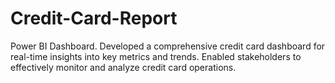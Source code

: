 # Credit-Card-Report
Power BI Dashboard. Developed a comprehensive credit card dashboard for real-time insights into key metrics and trends. Enabled stakeholders to effectively monitor and analyze credit card operations.
